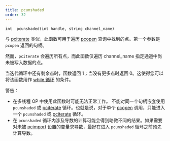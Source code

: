 ```yaml
---
title: pcunshaded
order: 32
---
```

`int  pcunshaded(int handle, string channel_name)`

与 [pciterate](pciterate.html "此函数可用于遍历pcopen查询中找到的所有点。") 类似，此函数可用于遍历 [pcopen](pcopen.html "返回点云文件的句柄。") 查询中找到的点。第一个参数是 `pcopen` 返回的句柄。

然而，`pciterate` 会遍历所有点，而此函数仅遍历 channel_name 指定通道中尚未被写入数据的点。

当迭代循环中还有剩余点时，函数返回 1；当没有更多点时返回 0。这使得您可以将该函数用作 [while 循环](../statement.html) 的条件。

警告：

- 在多线程 OP 中使用此函数时可能无法正常工作。
  不能对同一个句柄嵌套使用 `pcunshaded` 或 [pciterate](pciterate.html "此函数可用于遍历pcopen查询中找到的所有点。") 循环。也就是说，对于单个 [pcopen](pcopen.html "返回点云文件的句柄。") 调用，只能进入一个 `pcunshaded` 或 [pciterate](pciterate.html "此函数可用于遍历pcopen查询中找到的所有点。") 循环。
- 在 `pcunshaded` 循环内涉及导数的计算可能会得到略微不同的结果。如果需要对未被 [pcimport](pcimport.html "在pciterate或pcunshaded循环中从点云导入通道数据。") 设置的变量求导数，最好在进入 `pcunshaded` 循环之前预先计算导数。